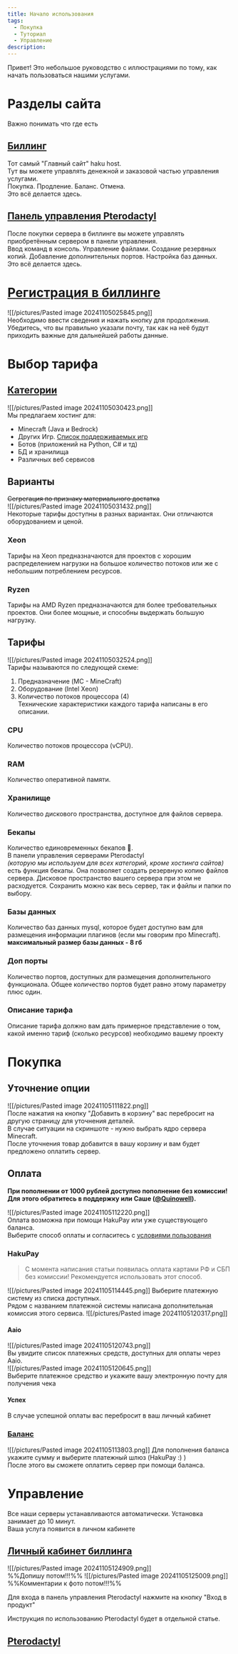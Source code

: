```yaml
---
title: Начало использования
tags:
  - Покупка
  - Туториал
  - Управление
description:
---
```

Привет! Это небольшое руководство с иллюстрациями по тому, как начать пользоваться нашими услугами.

# Разделы сайта
Важно понимать что где есть
## [Биллинг](https://haku.host)
Тот самый "Главный сайт" haku host.   
Тут вы можете управлять денежной и заказовой частью управления услугами.  
Покупка. Продление. Баланс. Отмена.  
Это всё делается здесь.
## [Панель управления Pterodactyl](https://my.haku.host)
После покупки сервера в биллинге вы можете управлять приобретённым сервером в панели управления.  
Ввод команд в консоль. Управление файлами. Создание резервных копий. Добавление дополнительных портов. Настройка баз данных.  
Это всё делается здесь.

# [Регистрация в биллинге](https://haku.host/register)
![[/pictures/Pasted image 20241105025845.png]]  
Необходимо ввести сведения и нажать кнопку для продолжения.    
Убедитесь, что вы правильно указали почту, так как на неё будут приходить важные для дальнейшей работы данные.



# Выбор тарифа
## [Категории](https://haku.host/#categories)
![[/pictures/Pasted image 20241105030423.png]]  
Мы предлагаем хостинг для:  
- Minecraft (Java и Bedrock)
- Других Игр. [Список поддерживаемых игр](https://wiki.haku.host/services/gamelist)
- Ботов (приложений на Python, С# и тд)
- БД и хранилища
- Различных веб сервисов

## Варианты
~~Сегрегация по признаку материального достатка~~    
![[/pictures/Pasted image 20241105031432.png]]  
Некоторые тарифы доступны в разных вариантах. Они отличаются оборудованием и ценой.  
### Xeon
Тарифы на Xeon предназначаются для проектов с хорошим распределением нагрузки на большое количество потоков или же с небольшим потреблением ресурсов.  
### Ryzen
Тарифы на AMD Ryzen предназначаются для более требовательных проектов. Они более мощные, и способны выдержать большую нагрузку.

## Тарифы
![[/pictures/Pasted image 20241105032524.png]]  
Тарифы называются по следующей схеме:
1. Предназначение (MC - MineCraft)
2. Оборудование (Intel Xeon)
3. Количество потоков процессора (4)  
Технические характеристики каждого тарифа написаны в его описании.
### CPU
Количество потоков процессора (vCPU).
### RAM 
Количество оперативной памяти.
### Хранилище
Количество дискового пространства, доступное для файлов сервера.
### Бекапы
Количество единовременных бекапов 🤨.  
В панели управления серверами Pterodactyl   
*(которую мы используем для всех категорий, кроме хостинга сайтов)*  
есть функция бекапы. Она позволяет создать резервную копию файлов сервера. Дисковое пространство вашего сервера при этом не расходуется. Сохранить можно как весь сервер, так и файлы и папки по выбору.
### Базы данных
Количество баз данных mysql, которое будет доступно вам для размещения информации плагинов (если мы говорим про Minecraft).  
**максимальный размер базы данных - 8 гб**
### Доп порты
Количество портов, доступных для размещения дополнительного функционала. Общее количество портов будет равно этому параметру плюс один.
### Описание тарифа
Описание тарифа должно вам дать примерное представление о том, какой именно тариф (сколько ресурсов) необходимо вашему проекту

# Покупка

## Уточнение опции
![[/pictures/Pasted image 20241105111822.png]]  
После нажатия на кнопку "Добавить в корзину" вас перебросит на другую страницу для уточнения деталей.  
В случае ситуации на скриншоте - нужно выбрать ядро сервера Minecraft.  
После уточнения товар добавится в вашу корзину и вам будет предложено оплатить сервер.
## Оплата
**При пополнении от 1000 рублей доступно пополнение без комиссии! Для этого обратитесь в поддержку или Саше ([@Quinowell](https://quinowell.archlinux.gay)).**


![[/pictures/Pasted image 20241105112220.png]]  
Оплата возможна при помощи HakuPay или уже существующего баланса.  
Выберите способ оплаты и согласитесь с [условиями пользования](https://haku.host/tos)  

### HakuPay
> С момента написания статьи появилась оплата картами РФ и СБП без комиссии! Рекомендуется использовать этот способ.

![[/pictures/Pasted image 20241105114445.png]]
Выберите платежную систему из списка доступных.  
Рядом с названием платежной системы написана дополнительная комиссия этого сервиса.
![[/pictures/Pasted image 20241105120317.png]]



#### Aaio
![[/pictures/Pasted image 20241105120743.png]]  
Вы увидите список платежных средств, доступных для оплаты через Aaio.  
![[/pictures/Pasted image 20241105120645.png]]  
Выберите платежное средство и укажите вашу электронную почту для получения чека

#### Успех
В случае успешной оплаты вас перебросит в ваш личный кабинет

### [Баланс](https://haku.host/credits)
![[/pictures/Pasted image 20241105113803.png]]
Для пополнения баланса укажите сумму и выберите платежный шлюз (HakuPay :) )  
После этого вы сможете оплатить сервер при помощи баланса.   



# Управление
Все наши серверы устанавливаются автоматически. Установка занимает до 10 минут.  
Ваша услуга появится в личном кабинете
## [Личный кабинет биллинга](https://haku.host/home) 
![[/pictures/Pasted image 20241105124909.png]]   
%%Допишу потом!!!%%
![[/pictures/Pasted image 20241105125009.png]]  
%%Комментарии к фото потом!!!%%

Для входа в панель управления Pterodactyl нажмите на кнопку "Вход в продукт"

Инструкция по использованию Pterodactyl будет в отдельной статье.

## [Pterodactyl](https://wiki.haku.host/guides/pterodactyl)

